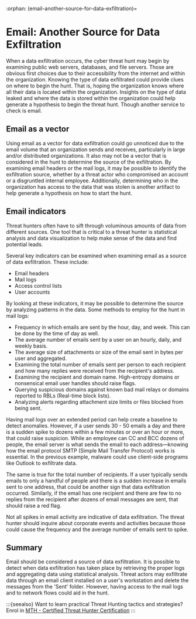 :orphan:
(email-another-source-for-data-exfiltration)=

# Email: Another Source for Data Exfiltration

When a data exfiltration occurs, the cyber threat hunt may begin by examining public web servers, databases, and file servers. Those are obvious first choices due to their accessibility from the internet and within the organization. Knowing the type of data exfiltrated could provide clues on where to begin the hunt. That is, hoping the organization knows where all their data is located within the organization. Insights on the type of data leaked and where the data is stored within the organization could help generate a hypothesis to begin the threat hunt. Though another service to check is email.

## Email as a vector

Using email as a vector for data exfiltration could go unnoticed due to the email volume that an organization sends and receives, particularly in large and/or distributed organizations. It also may not be a vector that is considered in the hunt to determine the source of the exfiltration. By examining email headers or the mail logs, it may be possible to identify the exfiltration source, whether by a threat actor who compromised an account or a disgruntled internal employee. Additionally, determining who in the organization has access to the data that was stolen is another artifact to help generate a hypothesis on how to start the hunt.

## Email indicators

Threat hunters often have to sift through voluminous amounts of data from different sources. One tool that is critical to a threat hunter is statistical analysis and data visualization to help make sense of the data and find potential leads.

Several key indicators can be examined when examining email as a source of data exfiltration. These include:

- Email headers
- Mail logs
- Access control lists
- User accounts

By looking at these indicators, it may be possible to determine the source by analyzing patterns in the data. Some methods to employ for the hunt in mail logs:

- Frequency in which emails are sent by the hour, day, and week. This can be done by the time of day as well.
- The average number of emails sent by a user on an hourly, daily, and weekly basis.
- The average size of attachments or size of the email sent in bytes per user and aggregated.
- Examining the total number of emails sent per person to each recipient and how many replies were received from the recipient's address.
- Examining the recipient and domain name. High-entropy domains or nonsensical email user handles should raise flags.
- Querying suspicious domains against known bad mail relays or domains reported to RBLs (Real-time block lists).
- Analyzing alerts regarding attachment size limits or files blocked from being sent.

Having mail logs over an extended period can help create a baseline to detect anomalies. However, if a user sends 30 - 50 emails a day and there is a sudden spike to dozens within a few minutes or over an hour or more, that could raise suspicion. While an employee can CC and BCC dozens of people, the email server is what sends the email to each address—knowing how the email protocol SMTP (Simple Mail Transfer Protocol) works is essential. In the previous example, malware could use client-side programs like Outlook to exfiltrate data.

The same is true for the total number of recipients. If a user typically sends emails to only a handful of people and there is a sudden increase in emails sent to one address, that could be another sign that data exfiltration occurred. Similarly, if the email has one recipient and there are few to no replies from the recipient after dozens of email messages are sent, that should raise a red flag.

Not all spikes in email activity are indicative of data exfiltration. The threat hunter should inquire about corporate events and activities because those could cause the frequency and the average number of emails sent to spike.

## Summary

Email should be considered a source of data exfiltration. It is possible to detect when data exfiltration has taken place by retrieving the proper logs and aggregating data using statistical analysis. Threat actors may exfiltrate data through an email client installed on a user's workstation and delete the messages from the 'Sent' folder. However, having access to the mail logs and to network flows could aid in the hunt.

:::{seealso}
Want to learn practical Threat Hunting tactics and strategies? Enrol in [MTH - Certified Threat Hunter Certification](https://www.mosse-institute.com/certifications/mth-certified-threat-hunter.html)
:::
